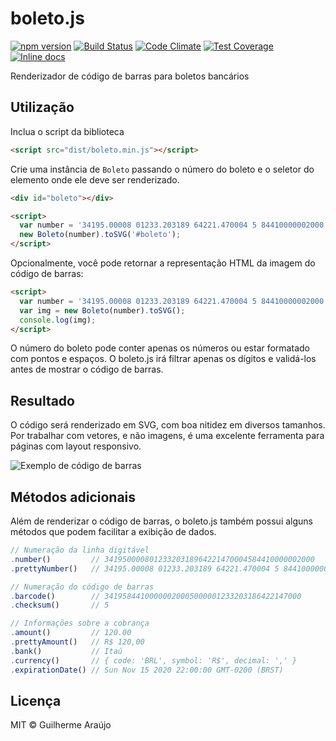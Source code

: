 # boleto.js

[![npm version](https://badge.fury.io/js/boleto.js.svg)](https://badge.fury.io/js/boleto.js)
[![Build Status](https://travis-ci.org/guilhermearaujo/boleto.js.svg?branch=master)](https://travis-ci.org/guilhermearaujo/boleto.js)
[![Code Climate](https://codeclimate.com/github/guilhermearaujo/boleto.js/badges/gpa.svg)](https://codeclimate.com/github/guilhermearaujo/boleto.js)
[![Test Coverage](https://codeclimate.com/github/guilhermearaujo/boleto.js/badges/coverage.svg)](https://codeclimate.com/github/guilhermearaujo/boleto.js/coverage)
[![Inline docs](http://inch-ci.org/github/guilhermearaujo/boleto.js.svg?branch=master)](http://inch-ci.org/github/guilhermearaujo/boleto.js)

Renderizador de código de barras para boletos bancários

## Utilização

Inclua o script da biblioteca

```html
<script src="dist/boleto.min.js"></script>
```

Crie uma instância de `Boleto` passando o número do boleto e o seletor do elemento onde ele deve ser renderizado.

```html
<div id="boleto"></div>

<script>
  var number = '34195.00008 01233.203189 64221.470004 5 84410000002000';
  new Boleto(number).toSVG('#boleto');
</script>
```

Opcionalmente, você pode retornar a representação HTML da imagem do código de barras:

```html
<script>
  var number = '34195.00008 01233.203189 64221.470004 5 84410000002000';
  var img = new Boleto(number).toSVG();
  console.log(img);
</script>
```

O número do boleto pode conter apenas os números ou estar formatado com pontos e espaços.
O boleto.js irá filtrar apenas os dígitos e validá-los antes de mostrar o código de barras.

## Resultado

O código será renderizado em SVG, com boa nitidez em diversos tamanhos.
Por trabalhar com vetores, e não imagens, é uma excelente ferramenta para páginas com layout responsivo.

![Exemplo de código de barras](https://cl.ly/0l3s1R3V2A2M/download/Image%202016-07-17%20at%2000.06.46.png)

## Métodos adicionais

Além de renderizar o código de barras, o boleto.js também possui alguns métodos que podem facilitar a exibição de dados.

```javascript
// Numeração da linha digitável
.number()         // 34195000080123320318964221470004584410000002000
.prettyNumber()   // 34195.00008 01233.203189 64221.470004 5 84410000002000

// Numeração do código de barras
.barcode()        // 34195844100000020005000001233203186422147000
.checksum()       // 5

// Informações sobre a cobrança
.amount()         // 120.00
.prettyAmount()   // R$ 120,00
.bank()           // Itaú
.currency()       // { code: 'BRL', symbol: 'R$', decimal: ',' }
.expirationDate() // Sun Nov 15 2020 22:00:00 GMT-0200 (BRST)
```
## Licença

MIT © Guilherme Araújo
